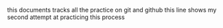 this documents tracks all the practice on git and github
this line shows my second attempt at practicing this process